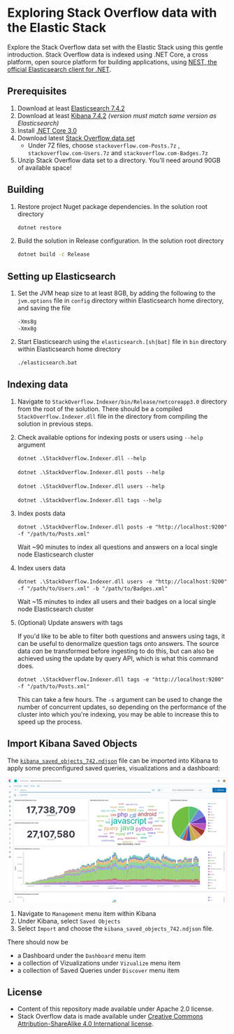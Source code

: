 # Exploring Stack Overflow data with the Elastic Stack

Explore the Stack Overflow data set with the Elastic Stack using this gentle introduction. Stack Overflow data is indexed using .NET Core, a cross platform, open source platform for building applications, using [NEST, the official Elasticsearch client for .NET](https://github.com/elastic/elasticsearch-net).

## Prerequisites

1. Download at least [Elasticsearch 7.4.2](https://www.elastic.co/downloads/elasticsearch)
2. Download at least [Kibana 7.4.2](https://www.elastic.co/downloads/kibana) _(version must match same version as Elasticsearch)_
3. Install [.NET Core 3.0](https://dotnet.microsoft.com/download/dotnet-core/3.0)
4. Download latest [Stack Overflow data set](https://archive.org/details/stackexchange)
    - Under 7Z files, choose `stackoverflow.com-Posts.7z` , `stackoverflow.com-Users.7z` and `stackoverflow.com-Badges.7z`
5. Unzip Stack Overflow data set to a directory. You'll need around 90GB of available space! 

## Building

1. Restore project Nuget package dependencies. In the solution root directory

    ```bat
    dotnet restore
    ```
2. Build the solution in Release configuration. In the solution root directory

    ```bat
    dotnet build -c Release
    ```

## Setting up Elasticsearch

1. Set the JVM heap size to at least 8GB, by adding the following to the `jvm.options` file in `config` directory within Elasticsearch home directory, and saving the file

    ```
    -Xms8g
    -Xmx8g
    ```
2. Start Elasticsearch using the `elasticsearch.[sh|bat]` file in `bin` directory within Elasticsearch home directory

    ```bat
    ./elasticsearch.bat
    ```

## Indexing data

1. Navigate to `StackOverflow.Indexer/bin/Release/netcoreapp3.0` directory from the root of the solution. There should be a compiled `StackOverflow.Indexer.dll` file in the directory from compiling the solution in previous steps.

2. Check available options for indexing posts or users using `--help` argument

    ```
    dotnet .\StackOverflow.Indexer.dll --help

    dotnet .\StackOverflow.Indexer.dll posts --help

    dotnet .\StackOverflow.Indexer.dll users --help

    dotnet .\StackOverflow.Indexer.dll tags --help
    ```

3. Index posts data

    ```
    dotnet .\StackOverflow.Indexer.dll posts -e "http://localhost:9200" -f "/path/to/Posts.xml"
    ```

    Wait ~90 minutes to index all questions and answers on a local single node Elasticsearch cluster

4. Index users data

    ```
    dotnet .\StackOverflow.Indexer.dll users -e "http://localhost:9200" -f "/path/to/Users.xml" -b "/path/to/Badges.xml"
    ```

    Wait ~15 minutes to index all users and their badges on a local single node Elasticsearch cluster

5. (Optional) Update answers with tags

    If you'd like to be able to filter both questions and answers using tags, it can be useful to denormalize question tags onto
    answers. The source data _can_ be transformed before ingesting to do this, but can also be achieved using the update by query API, which is what this command does.

    ```
    dotnet .\StackOverflow.Indexer.dll tags -e "http://localhost:9200" -f "/path/to/Posts.xml"
    ```

    This can take a few hours. The `-s` argument can be used to change the number of concurrent updates, so depending on the performance of
    the cluster into which you're indexing, you may be able to increase this to speed up the process. 

## Import Kibana Saved Objects

The [`kibana_saved_objects_742.ndjson`](/kibana/kibana_saved_objects_742.ndjson) file can be
imported into Kibana to apply some preconfigured saved queries, visualizations and a dashboard:

![Kibana Dashboard](/images/kibana_dashboard.PNG?raw=true)

1. Navigate to `Management` menu item within Kibana
2. Under Kibana, select `Saved Objects`
3. Select `Import` and choose the `kibana_saved_objects_742.ndjson` file.

There should now be 

- a Dashboard under the `Dashboard` menu item
- a collection of Vizualizations under `Vizualize` menu item
- a collection of Saved Queries under `Discover` menu item

## License

- Content of this repository made available under Apache 2.0 license.
- Stack Overflow data is made available under [Creative Commons Attribution-ShareAlike 4.0 International license](https://creativecommons.org/licenses/by-sa/4.0/).
